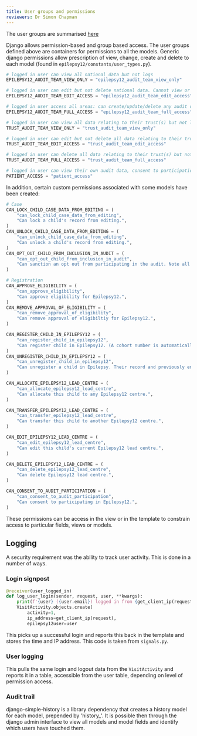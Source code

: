 ```yaml
---
title: User groups and permissions
reviewers: Dr Simon Chapman
---
```


The user groups are summarised [here](../clinician-users/clinician-user-guide.md###Permission)

Django allows permission-based and group based access. The user groups defined above are containers for permissions to all the models. Generic django permissions allow prescription of view, change, create and delete to each model (found in ```epilepsy12/constants/user_types.py```).

```python
# logged in user can view all national data but not logs
EPILEPSY12_AUDIT_TEAM_VIEW_ONLY = "epilepsy12_audit_team_view_only"

# logged in user can edit but not delete national data. Cannot view or edit logs or permissions.
EPILEPSY12_AUDIT_TEAM_EDIT_ACCESS = "epilepsy12_audit_team_edit_access"

# logged in user access all areas: can create/update/delete any audit data, logs, epilepsy key words and organisation trusts, groups and permissions
EPILEPSY12_AUDIT_TEAM_FULL_ACCESS = "epilepsy12_audit_team_full_access"

# logged in user can view all data relating to their trust(s) but not logs
TRUST_AUDIT_TEAM_VIEW_ONLY = "trust_audit_team_view_only"

# logged in user can edit but not delete all data relating to their trust(s) but not view or edit logs, epilepsy key words and organisation trusts, groups and permissions
TRUST_AUDIT_TEAM_EDIT_ACCESS = "trust_audit_team_edit_access"

# logged in user can delete all data relating to their trust(s) but not view or edit logs, epilepsy key words and organisation trusts, groups and permissions
TRUST_AUDIT_TEAM_FULL_ACCESS = "trust_audit_team_full_access"

# logged in user can view their own audit data, consent to participation and remove that consent/opt out. Opting out would delete all data relating to them, except the epilepsy12 unique identifier
PATIENT_ACCESS = "patient_access"
```

In addition, certain custom permissions associated with some models have been created:

```python
# Case
CAN_LOCK_CHILD_CASE_DATA_FROM_EDITING = (
    "can_lock_child_case_data_from_editing",
    "Can lock a child's record from editing.",
)
CAN_UNLOCK_CHILD_CASE_DATA_FROM_EDITING = (
    "can_unlock_child_case_data_from_editing",
    "Can unlock a child's record from editing.",
)
CAN_OPT_OUT_CHILD_FROM_INCLUSION_IN_AUDIT = (
    "can_opt_out_child_from_inclusion_in_audit",
    "Can sanction an opt out from participating in the audit. Note all the child's date except Epilepsy12 unique identifier are irretrievably deleted.",
)

# Registration
CAN_APPROVE_ELIGIBILITY = (
    "can_approve_eligibility",
    "Can approve eligibility for Epilepsy12.",
)
CAN_REMOVE_APPROVAL_OF_ELIGIBILITY = (
    "can_remove_approval_of_eligibility",
    "Can remove approval of eligibiltiy for Epilepsy12.",
)

CAN_REGISTER_CHILD_IN_EPILEPSY12 = (
    "can_register_child_in_epilepsy12",
    "Can register child in Epilepsy12. (A cohort number is automatically allocaeted)",
)
CAN_UNREGISTER_CHILD_IN_EPILEPSY12 = (
    "can_unregister_child_in_epilepsy12",
    "Can unregister a child in Epilepsy. Their record and previously entered data is untouched.",
)

CAN_ALLOCATE_EPILEPSY12_LEAD_CENTRE = (
    "can_allocate_epilepsy12_lead_centre",
    "Can allocate this child to any Epilepsy12 centre.",
)

CAN_TRANSFER_EPILEPSY12_LEAD_CENTRE = (
    "can_transfer_epilepsy12_lead_centre",
    "Can transfer this child to another Epilepsy12 centre.",
)

CAN_EDIT_EPILEPSY12_LEAD_CENTRE = (
    "can_edit_epilepsy12_lead_centre",
    "Can edit this child's current Epilepsy12 lead centre.",
)

CAN_DELETE_EPILEPSY12_LEAD_CENTRE = (
    "can_delete_epilepsy12_lead_centre",
    "Can delete Epilepsy12 lead centre.",
)

CAN_CONSENT_TO_AUDIT_PARTICIPATION = (
    "can_consent_to_audit_participation",
    "Can consent to participating in Epilepsy12.",
)
```

These permissions can be access in the view or in the template to constrain access to particular fields, views or models.

## Logging

A security requirement was the ability to track user activity. This is done in a number of ways.

### Login signpost

```python
@receiver(user_logged_in)
def log_user_login(sender, request, user, **kwargs):
    print(f'{user} ({user.email}) logged in from {get_client_ip(request)}.')
    VisitActivity.objects.create(
        activity=1,
        ip_address=get_client_ip(request),
        epilepsy12user=user
```

This picks up a successful login and reports this back in the template and stores the time and IP address. This code is taken from ```signals.py```.

### User logging

This pulls the same login and logout data from the ```VisitActivity``` and reports it in a table, accessible from the user table, depending on level of permission access.

### Audit trail

django-simple-history is a library dependency that creates a history model for each model, prepended by 'history_'. It is possible then through the django admin interface to view all models and model fields and identify which users have touched them.